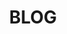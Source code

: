 ---
title: "BLOG"
seoTitle: estudio arquitectura sostenible - reformas madrid | RAMA Arquitectas
description: "útlimas noticias"
seo: " estudio arquitectura sostenible - reformas madrid | RA.MA "
draft: false
bg_image: "images/Fotos web/ultimas noticias.jpg"
---